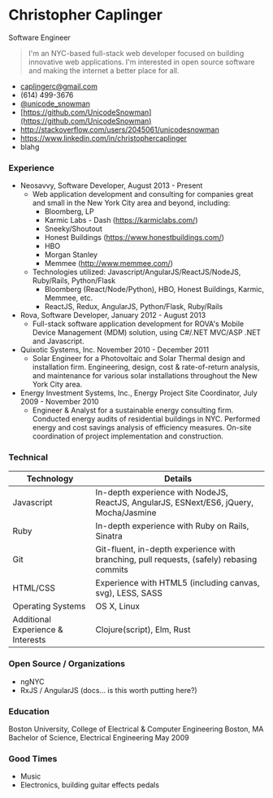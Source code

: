 # Christopher Caplinger
Software Engineer

> I'm an NYC-based full-stack web developer focused on building innovative web applications. I'm interested in open source software and making the internet a better place for all. 


- [caplingerc@gmail.com](caplingerc@gmail.com)
- (614) 499-3676
- [@unicode_snowman](https://twitter.com/unicode_snowman)
- [https://github.com/UnicodeSnowman](https://github.com/UnicodeSnowman)
- http://stackoverflow.com/users/2045061/unicodesnowman
- https://www.linkedin.com/in/christophercaplinger
- blahg


### Experience
* Neosavvy, Software Developer, August 2013 - Present
    * Web application development and consulting for companies great and small in the New York City area and beyond, including:
      - Bloomberg, LP
      - Karmic Labs - Dash (https://karmiclabs.com/)
      - Sneeky/Shoutout
      - Honest Buildings (https://www.honestbuildings.com/)
      - HBO
      - Morgan Stanley
      - Memmee (http://www.memmee.com/)
   * Technologies utilized: Javascript/AngularJS/ReactJS/NodeJS, Ruby/Rails, Python/Flask
       * Bloomberg (React/Node/Python), HBO, Honest Buildings, Karmic, Memmee, etc.
       * ReactJS, Redux, AngularJS, Python/Flask, Ruby/Rails
* Rova, Software Developer, January 2012 - August 2013
    * Full-stack software application development for ROVA's Mobile Device Management (MDM) solution, using C#/.NET MVC/ASP .NET and Javascript. 
* Quixotic Systems, Inc. November 2010 - December 2011
    * Solar Engineer for a Photovoltaic and Solar Thermal design and installation firm. Engineering, design, cost & rate-of-return analysis, and maintenance for various solar installations throughout the New York City area. 
* Energy Investment Systems, Inc., Energy Project Site Coordinator, July 2009 - November 2010
    * Engineer & Analyst for a sustainable energy consulting firm. Conducted energy audits of residential buildings in NYC. Performed energy and cost savings analysis of efficiency measures. On-site coordination of project implementation and construction. 

### Technical
| Technology | Details |
| --- | --- |
| Javascript | In-depth experience with NodeJS, ReactJS, AngularJS, ESNext/ES6, jQuery, Mocha/Jasmine |
| Ruby       | In-depth experience with Ruby on Rails, Sinatra |
| Git | Git-fluent, in-depth experience with branching, pull requests, (safely) rebasing commits |
| HTML/CSS | Experience with HTML5 (including canvas, svg), LESS, SASS |
| Operating Systems | OS X, Linux |
| Additional Experience & Interests | Clojure(script), Elm, Rust |

### Open Source / Organizations
* ngNYC
* RxJS / AngularJS (docs... is this worth putting here?)

### Education
Boston University, College of Electrical & Computer Engineering
Boston, MA
Bachelor of Science, Electrical Engineering
May 2009

### Good Times
* Music
* Electronics, building guitar effects pedals

